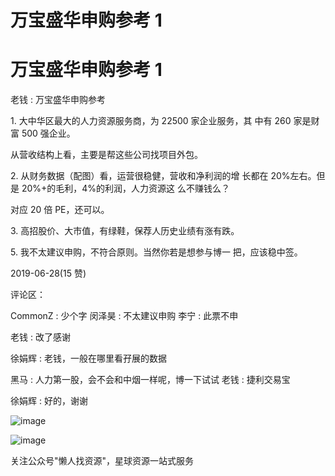 # 万宝盛华申购参考 1

# 万宝盛华申购参考 1

老钱 : 万宝盛华申购参考

1\. 大中华区最大的人力资源服务商，为 22500 家企业服务，其 中有 260 家是财富 500 强企业。

从营收结构上看，主要是帮这些公司找项目外包。

2\. 从财务数据（配图）看，运营很稳健，营收和净利润的增 长都在 20%左右。但是 20%+的毛利，4%的利润，人力资源这 么不赚钱么？

对应 20 倍 PE，还可以。

3\. 高招股价、大市值，有绿鞋，保荐人历史业绩有涨有跌。

5\. 我不太建议申购，不符合原则。当然你若是想参与博一 把，应该稳中签。

2019-06-28(15 赞)

评论区：

CommonZ : 少个字 闵泽昊 : 不太建议申购 李宁 : 此票不申

老钱 : 改了感谢

徐娟辉 : 老钱，一般在哪里看孖展的数据

黑马 : 人力第一股，会不会和中烟一样呢，博一下试试 老钱 : 捷利交易宝

徐娟辉 : 好的，谢谢

![image](img/Image_082.png)

![image](img/Image_083.png)

关注公众号"懒人找资源"，星球资源一站式服务